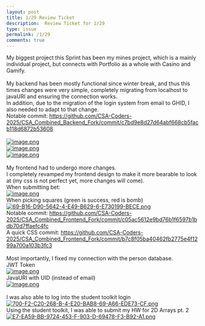 ```yaml
---
layout: post
title: 1/29 Review Ticket
description:  Review Ticket for 1/29
type: issue
permalink: /1/29
comments: true
---
```


My biggest project this Sprint has been my mines project, which is a mainly individual project, but connects with Portfolio as a whole with Casino and Gamify.<br>
<br>
My backend has been mostly functional since winter break, and thus this times changes were very simple, completely migrating from localhost to javaURI and ensuring the connection works.<br>
In addition, due to the migration of the login system from email to GHID, I also needed to adapt to that change.<br>
Notable commit: https://github.com/CSA-Coders-2025/CSA_Combined_Backend_Fork/commit/c7bd9e8d27d64abf668cb5facb118d6872b53608<br>
<br>
[![image.png](https://i.postimg.cc/pLXMYJgq/image.png)](https://postimg.cc/Czt2wkMq)<br>
[![image.png](https://i.postimg.cc/YSTc7Kjs/image.png)](https://postimg.cc/zLw2wQCC)<br>
[![image.png](https://i.postimg.cc/SRpwX66L/image.png)](https://postimg.cc/phq04n1y)<br>
<br>
My frontend had to undergo more changes.<br>
I completely revamped my frontend design to make it more bearable to look at (my css is not perfect yet, more changes will come).<br>
When submitting bet:<br>
[![image.png](https://i.postimg.cc/zDnssQNx/image.png)](https://postimg.cc/gr2tRNnh)<br>
When picking squares (green is success, red is bomb)<br>
[![69-B16-D90-5642-4-E49-B629-6-E730199-BECE.png](https://i.postimg.cc/T3SNLjGy/69-B16-D90-5642-4-E49-B629-6-E730199-BECE.png)](https://postimg.cc/WdGwxkdj)<br>
Notable commit: https://github.com/CSA-Coders-2025/CSA_Combined_Frontend_Fork/commit/c05ac5612e9bd76b1f6597b1bdb70d7ffaefc4fc<br>
A quick CSS commit: https://github.com/CSA-Coders-2025/CSA_Combined_Frontend_Fork/commit/b7c8f05ba40462fb2775e4f1299a700a103b3fc3<br>
<br>
Most importantly, I fixed my connection with the person database.<br>
JWT Token<br>
[![image.png](https://i.postimg.cc/FKdqDWGg/image.png)](https://postimg.cc/CZ0mK43z)<br>
JavaURI with UID (instead of email)<br>
[![image.png](https://i.postimg.cc/0jfHbL2x/image.png)](https://postimg.cc/YLvxPDWy)
<br><br>
I was also able to log into the student toolkit login<br>
[![700-F2-C20-268-B-4-E20-BAB8-69-A66-EDE73-CF.png](https://i.postimg.cc/15ZQ4qs5/700-F2-C20-268-B-4-E20-BAB8-69-A66-EDE73-CF.png)](https://postimg.cc/qgQY5gN9)<br>
Using the student toolkit, I was able to submit my HW for 2D Arrays pt. 2<br>
[![E7-EA59-BB-9724-453-F-903-D-69478-F3-B92-A1.png](https://i.postimg.cc/DzSDxvnM/E7-EA59-BB-9724-453-F-903-D-69478-F3-B92-A1.png)](https://postimg.cc/GB1q21BF)